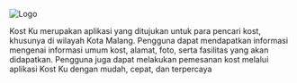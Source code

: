 ![Logo](https://user-images.githubusercontent.com/41660051/171035114-f35b622f-fd15-4085-8e49-5b117c98ab2d.png)

Kost Ku merupakan aplikasi yang ditujukan untuk para pencari kost, khusunya di wilayah Kota Malang. Pengguna dapat mendapatkan informasi mengenai informasi umum kost, alamat, foto, serta fasilitas yang akan didapatkan. Pengguna juga dapat melakukan pemesanan kost melalui aplikasi Kost Ku dengan mudah, cepat, dan terpercaya
